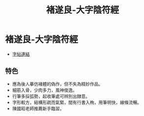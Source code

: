 ﻿---
title: '褚遂良-大字陰符經'
tags: ['褚遂良', '墨跡', '楷書']
order: 8
---
# 褚遂良-大字陰符經
* [字帖連結](https://9610.com/csl/06.htm)

## 特色
* 應為後人摹仿褚體的偽作，但不失為精妙作品。
* 細筋入骨，少肉多力，風神俊逸。
* 行筆多採弧勢，起收筆處可辨別出隸意。
* 字形較方，結構形疏而氣緊，間有行書入栒，用筆明快，線條流暢。
* 陳國昭老師推薦新手臨習。